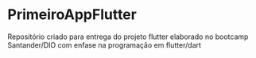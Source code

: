 # PrimeiroAppFlutter
Repositório criado para entrega do projeto flutter elaborado no bootcamp Santander/DIO com enfase na programação em flutter/dart 
